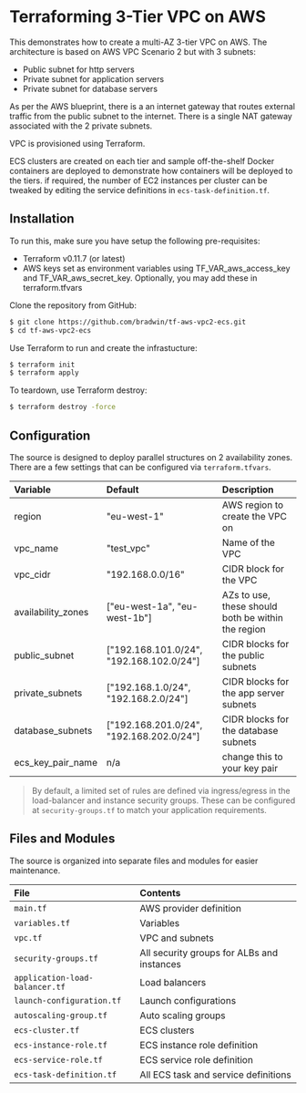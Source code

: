 # Terraforming 3-Tier VPC on AWS

This demonstrates how to create a multi-AZ 3-tier VPC on AWS. The architecture is based on AWS VPC Scenario 2 but with 3 subnets: 

   - Public subnet for http servers 
   - Private subnet for application servers
   - Private subnet for database servers

As per the AWS blueprint, there is a an internet gateway that routes external traffic from the public subnet to the internet. There is a single NAT gateway associated with the 2 private subnets. 

VPC is provisioned using Terraform. 

ECS clusters are created on each tier and sample off-the-shelf Docker containers are deployed to demonstrate how containers will be deployed to the tiers. if required, the number of EC2 instances per cluster can be tweaked by editing the service definitions in `ecs-task-definition.tf`.

## Installation

To run this, make sure you have setup the following pre-requisites:

  - Terraform v0.11.7 (or latest)
  - AWS keys set as environment variables using TF_VAR_aws_access_key and TF_VAR_aws_secret_key. Optionally, you may add these in terraform.tfvars

Clone the repository from GitHub:

```sh
$ git clone https://github.com/bradwin/tf-aws-vpc2-ecs.git
$ cd tf-aws-vpc2-ecs
```

Use Terraform to run and create the infrastucture: 

```sh
$ terraform init
$ terraform apply
```

To teardown, use Terraform destroy: 

```sh
$ terraform destroy -force
```

## Configuration 

The source is designed to deploy parallel structures on 2 availability zones. There are a few settings that can be configured via `terraform.tfvars`.

| Variable           | Default                                  | Description                                        |
| :------------------| :--------------------------------------- | :------------------------------------------------- |
| region             | "eu-west-1"                              | AWS region to create the VPC on                    |
| vpc_name           | "test_vpc"                               | Name of the VPC                                    | 
| vpc_cidr           | "192.168.0.0/16"                         | CIDR block for the VPC                             | 
| availability_zones | ["eu-west-1a", "eu-west-1b"]             | AZs to use, these should both be within the region |
| public_subnet      | ["192.168.101.0/24", "192.168.102.0/24"] | CIDR blocks for the public subnets                 |
| private_subnets    | ["192.168.1.0/24", "192.168.2.0/24"]     | CIDR blocks for the app server subnets             | 
| database_subnets   | ["192.168.201.0/24", "192.168.202.0/24"] | CIDR blocks for the database subnets               |
| ecs_key_pair_name  | n/a                                      | change this to your key pair                       |

> By default, a limited set of rules are defined via ingress/egress in the load-balancer and instance security  groups.  These can be configured at `security-groups.tf` to match your application requirements.



## Files and Modules

The source is organized into separate files and modules for easier maintenance.

| File                           | Contents                                   |
| :----------------------------- | :----------------------------------------- |
| `main.tf`                      | AWS provider definition                    |
| `variables.tf`                 | Variables                                  |
| `vpc.tf`                       | VPC and subnets                            |
| `security-groups.tf`           | All security groups for ALBs and instances |
| `application-load-balancer.tf` | Load balancers                             |
| `launch-configuration.tf`      | Launch configurations                      |
| `autoscaling-group.tf`         | Auto scaling groups                        |
| `ecs-cluster.tf`               | ECS clusters                               | 
| `ecs-instance-role.tf`         | ECS instance role definition               |
| `ecs-service-role.tf`          | ECS service role definition                |
| `ecs-task-definition.tf`       | All ECS task and service definitions       | 
